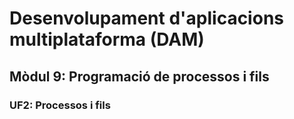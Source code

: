 # Desenvolupament d'aplicacions multiplataforma (DAM)
## Mòdul 9: Programació de processos i fils
### UF2: Processos i fils
